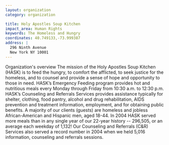```yaml
---
layout: organization
category: organization

title: Holy Apostles Soup Kitchen
impact_area: Human Rights
keywords: The Homeless and Hungry
coordinates: 40.749133,-73.999387
address: |
  296 Ninth Avenue
  New York NY 10001
---
```

Organization's overview
The mission of the Holy Apostles Soup Kitchen (HASK) is to feed the hungry, to comfort the afflicted, to seek justice for the homeless, and to counsel and provide a sense of hope and opportunity to those in need.    HASK’s Emergency Feeding program provides hot and nutritious meals every Monday through Friday from 10:30 a.m. to 12:30 p.m. HASK’s Counseling and Referrals Services provides assistance typically for shelter, clothing, food pantry, alcohol and drug rehabilitation, AIDS prevention and treatment information, employment, and for obtaining public benefits.    A majority of our clients (guests) are homeless and jobless African-American and Hispanic men, aged 18-44.   In 2004 HASK served more meals than in any single year of our 22-year history -- 296,505, or an average each weekday of 1,132! Our Counseling and Referrals (C&R) Services also served a record number in 2004 when we held 5,016 information, counseling and referrals sessions.  
